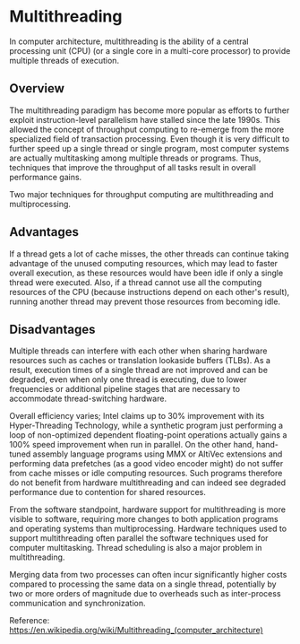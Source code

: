 # Multithreading
In computer architecture, multithreading is the ability of a central processing unit (CPU) (or a single core in a multi-core processor) to provide multiple threads of execution.

## Overview
The multithreading paradigm has become more popular as efforts to further exploit instruction-level parallelism have stalled since the late 1990s. This allowed the concept of throughput computing to re-emerge from the more specialized field of transaction processing. Even though it is very difficult to further speed up a single thread or single program, most computer systems are actually multitasking among multiple threads or programs. Thus, techniques that improve the throughput of all tasks result in overall performance gains.

Two major techniques for throughput computing are multithreading and multiprocessing.

## Advantages
If a thread gets a lot of cache misses, the other threads can continue taking advantage of the unused computing resources, which may lead to faster overall execution, as these resources would have been idle if only a single thread were executed. Also, if a thread cannot use all the computing resources of the CPU (because instructions depend on each other's result), running another thread may prevent those resources from becoming idle.

## Disadvantages
Multiple threads can interfere with each other when sharing hardware resources such as caches or translation lookaside buffers (TLBs). As a result, execution times of a single thread are not improved and can be degraded, even when only one thread is executing, due to lower frequencies or additional pipeline stages that are necessary to accommodate thread-switching hardware.

Overall efficiency varies; Intel claims up to 30% improvement with its Hyper-Threading Technology, while a synthetic program just performing a loop of non-optimized dependent floating-point operations actually gains a 100% speed improvement when run in parallel. On the other hand, hand-tuned assembly language programs using MMX or AltiVec extensions and performing data prefetches (as a good video encoder might) do not suffer from cache misses or idle computing resources. Such programs therefore do not benefit from hardware multithreading and can indeed see degraded performance due to contention for shared resources.

From the software standpoint, hardware support for multithreading is more visible to software, requiring more changes to both application programs and operating systems than multiprocessing. Hardware techniques used to support multithreading often parallel the software techniques used for computer multitasking. Thread scheduling is also a major problem in multithreading.

Merging data from two processes can often incur significantly higher costs compared to processing the same data on a single thread, potentially by two or more orders of magnitude due to overheads such as inter-process communication and synchronization.


Reference: https://en.wikipedia.org/wiki/Multithreading_(computer_architecture)